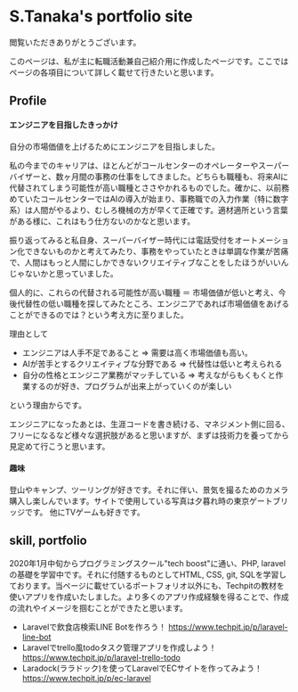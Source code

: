 # S.Tanaka's portfolio site

閲覧いただきありがとうございます。

このページは、私が主に転職活動兼自己紹介用に作成したページです。ここではページの各項目について詳しく載せて行きたいと思います。

## Profile
#### エンジニアを目指したきっかけ
自分の市場価値を上げるためにエンジニアを目指しました。

私の今までのキャリアは、ほとんどがコールセンターのオペレーターやスーパーバイザーと、数ヶ月間の事務の仕事をしてきました。どちらも職種も、将来AIに代替されてしまう可能性が高い職種とささやかれるものでした。確かに、以前務めていたコールセンターではAIの導入が始まり、事務職での入力作業（特に数字系）は人間がやるより、むしろ機械の方が早くて正確です。適材適所という言葉がある様に、これはもう仕方ないのかなと思います。

振り返ってみると私自身、スーパーバイザー時代には電話受付をオートメーション化できないものかと考えてみたり、事務をやっていたときは単調な作業が苦痛で、人間はもっと人間にしかできないクリエイティブなことをしたほうがいいんじゃないかと思っていました。

個人的に、これらの代替される可能性が高い職種 ＝ 市場価値が低いと考え、今後代替性の低い職種を探してみたところ、エンジニアであれば市場価値をあげることができるのでは？という考え方に至りました。

理由として

- エンジニアは人手不足であること => 需要は高く市場価値も高い。
- AIが苦手とするクリエイティブな分野である => 代替性は低いと考えられる
- 自分の性格とエンジニア業務がマッチしている => 考えながらもくもくと作業するのが好き、プログラムが出来上がっていくのが楽しい

という理由からです。

エンジニアになったあとは、生涯コードを書き続ける、マネジメント側に回る、フリーになるなど様々な選択肢があると思いますが、まずは技術力を養ってから見定めて行こうと思います。

#### 趣味
登山やキャンプ、ツーリングが好きです。それに伴い、景気を撮るためのカメラ購入し楽しんでいます。サイトで使用している写真は夕暮れ時の東京ゲートブリッジです。
他にTVゲームも好きです。


## skill, portfolio
2020年1月中旬からプログラミングスクール"tech boost"に通い、PHP, laravelの基礎を学習中です。それに付随するものとしてHTML, CSS, git, SQLを学習しております。当ページに載せているポートフォリオ以外にも、Techpitの教材を使いアプリを作成いたしました。より多くのアプリ作成経験を得ることで、作成の流れやイメージを掴むことができたと思います。
- Laravelで飲食店検索LINE Botを作ろう！ https://www.techpit.jp/p/laravel-line-bot
- Laravelでtrello風todoタスク管理アプリを作成しよう！ https://www.techpit.jp/p/laravel-trello-todo
- Laradock(ララドック)を使ってLaravelでECサイトを作ってみよう！ https://www.techpit.jp/p/ec-laravel